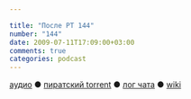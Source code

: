 ```yaml
---

title: "После РТ 144"
number: "144"
date: 2009-07-11T17:09:00+03:00
comments: true
categories: podcast
---
```

[аудио](http://cdn.radio-t.com/rt144post.mp3) ● [пиратский torrent](http://pirates.radio-t.com/torrents/rt144post.mp3.torrent) ● [лог чата](http://chat.radio-t.com/logs/radio-t-144.html) ● [wiki](http://wiki.radio-t.com/%D0%9F%D0%BE%D1%81%D0%BB%D0%B5_%D0%A0%D0%A2_144)<audio src="http://cdn.radio-t.com/rt144post.mp3" preload="none">
